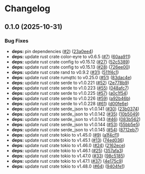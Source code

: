 # Changelog

## 0.1.0 (2025-10-31)


### Bug Fixes

* **deps:** pin dependencies ([#2](https://github.com/FruitieX/sh-mqtt/issues/2)) ([23a0ee4](https://github.com/FruitieX/sh-mqtt/commit/23a0ee4cd2e6fcc44e3cda23766faa89f188f220))
* **deps:** update rust crate color-eyre to v0.6.5 ([#7](https://github.com/FruitieX/sh-mqtt/issues/7)) ([60aa911](https://github.com/FruitieX/sh-mqtt/commit/60aa9117ae62dbcaf3fbb13f51cb381c2150b985))
* **deps:** update rust crate config to v0.15.12 ([#27](https://github.com/FruitieX/sh-mqtt/issues/27)) ([52c5389](https://github.com/FruitieX/sh-mqtt/commit/52c5389c80f7ea75cea1abf8488079f6749d84ca))
* **deps:** update rust crate config to v0.15.13 ([#28](https://github.com/FruitieX/sh-mqtt/issues/28)) ([726ee00](https://github.com/FruitieX/sh-mqtt/commit/726ee00860c5871b497a08b3577e7dbd7cd85607))
* **deps:** update rust crate rand to v0.9.2 ([#31](https://github.com/FruitieX/sh-mqtt/issues/31)) ([511f4c1](https://github.com/FruitieX/sh-mqtt/commit/511f4c14e14bcc30fc2bc4dfed867654daff94ef))
* **deps:** update rust crate rumqttc to v0.25.0 ([#51](https://github.com/FruitieX/sh-mqtt/issues/51)) ([83dac4e](https://github.com/FruitieX/sh-mqtt/commit/83dac4e9e5872ac30176003476b51814f7456769))
* **deps:** update rust crate serde to v1.0.221 ([#52](https://github.com/FruitieX/sh-mqtt/issues/52)) ([2e778b9](https://github.com/FruitieX/sh-mqtt/commit/2e778b9ce3c136402466c1dbe1b16ba26ff46e90))
* **deps:** update rust crate serde to v1.0.223 ([#55](https://github.com/FruitieX/sh-mqtt/issues/55)) ([048afc7](https://github.com/FruitieX/sh-mqtt/commit/048afc7f4103c0abac1f54daaf37301eb94d32ac))
* **deps:** update rust crate serde to v1.0.225 ([#57](https://github.com/FruitieX/sh-mqtt/issues/57)) ([a0c1f54](https://github.com/FruitieX/sh-mqtt/commit/a0c1f54ed0e93d9203ccd5454b2a42356ebdb56d))
* **deps:** update rust crate serde to v1.0.226 ([#59](https://github.com/FruitieX/sh-mqtt/issues/59)) ([a92b46b](https://github.com/FruitieX/sh-mqtt/commit/a92b46b748c8ede9d0f7a623403763f5022da16b))
* **deps:** update rust crate serde to v1.0.228 ([#61](https://github.com/FruitieX/sh-mqtt/issues/61)) ([d00fe6e](https://github.com/FruitieX/sh-mqtt/commit/d00fe6ec82bba4a0a76ddd0d06583632ead0223a))
* **deps:** update rust crate serde_json to v1.0.141 ([#30](https://github.com/FruitieX/sh-mqtt/issues/30)) ([23b0374](https://github.com/FruitieX/sh-mqtt/commit/23b0374d87401841d146463c91f267b41411d5a0))
* **deps:** update rust crate serde_json to v1.0.142 ([#35](https://github.com/FruitieX/sh-mqtt/issues/35)) ([10b5049](https://github.com/FruitieX/sh-mqtt/commit/10b50495d2b34226cb3102d69bbf57d13069e514))
* **deps:** update rust crate serde_json to v1.0.143 ([#46](https://github.com/FruitieX/sh-mqtt/issues/46)) ([083b562](https://github.com/FruitieX/sh-mqtt/commit/083b5627e0a0bdcf4e4b4941501fb71e0d653c81))
* **deps:** update rust crate serde_json to v1.0.144 ([#53](https://github.com/FruitieX/sh-mqtt/issues/53)) ([55bb5e5](https://github.com/FruitieX/sh-mqtt/commit/55bb5e5bf700e5d9de1bd73871a9dee510e5dae1))
* **deps:** update rust crate serde_json to v1.0.145 ([#54](https://github.com/FruitieX/sh-mqtt/issues/54)) ([8712eb7](https://github.com/FruitieX/sh-mqtt/commit/8712eb789f6ac211b3f303586fc28829d2b6e1a7))
* **deps:** update rust crate tokio to v1.45.0 ([#9](https://github.com/FruitieX/sh-mqtt/issues/9)) ([a1f4cf1](https://github.com/FruitieX/sh-mqtt/commit/a1f4cf11ed02a08a57aab366749c6bca29b32546))
* **deps:** update rust crate tokio to v1.45.1 ([#13](https://github.com/FruitieX/sh-mqtt/issues/13)) ([74ed036](https://github.com/FruitieX/sh-mqtt/commit/74ed036c0557f90417a9badd712bbd8b2a543850))
* **deps:** update rust crate tokio to v1.46.0 ([#24](https://github.com/FruitieX/sh-mqtt/issues/24)) ([2162ece](https://github.com/FruitieX/sh-mqtt/commit/2162ece1a751dc0d16c9eb9c1896312310e08248))
* **deps:** update rust crate tokio to v1.46.1 ([#25](https://github.com/FruitieX/sh-mqtt/issues/25)) ([357afa3](https://github.com/FruitieX/sh-mqtt/commit/357afa323a84603491ac260396d35d2737425f92))
* **deps:** update rust crate tokio to v1.47.0 ([#33](https://github.com/FruitieX/sh-mqtt/issues/33)) ([98c5185](https://github.com/FruitieX/sh-mqtt/commit/98c5185e388a5fcd7983b0446def633c6f166a62))
* **deps:** update rust crate tokio to v1.47.1 ([#37](https://github.com/FruitieX/sh-mqtt/issues/37)) ([4e175c9](https://github.com/FruitieX/sh-mqtt/commit/4e175c9671714d82b79b5a59bbfa7f07b35575d2))
* **deps:** update rust crate tokio to v1.48.0 ([#64](https://github.com/FruitieX/sh-mqtt/issues/64)) ([9404fe1](https://github.com/FruitieX/sh-mqtt/commit/9404fe11e17c1199897a8bbe5964adcfc07baf59))
